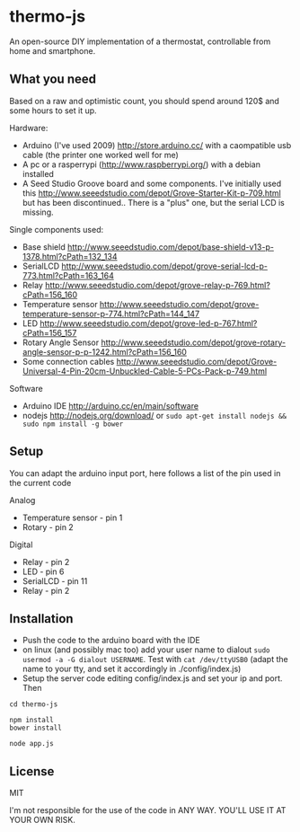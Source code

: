 thermo-js 
===

An open-source DIY implementation of a thermostat, controllable from home and smartphone.


What you need
---

Based on a raw and optimistic count, you should spend around 120$ and some hours to set it up.

Hardware:

* Arduino (I've used 2009) http://store.arduino.cc/ with a caompatible usb cable (the printer one worked well for me)
* A pc or a rasperrypi (http://www.raspberrypi.org/) with a debian installed
* A Seed Studio Groove board and some components. 
I've initially used this http://www.seeedstudio.com/depot/Grove-Starter-Kit-p-709.html but has been discontinued.. There is a "plus" one, but the serial LCD is missing.
 
Single components used:

* Base shield http://www.seeedstudio.com/depot/base-shield-v13-p-1378.html?cPath=132_134
* SerialLCD http://www.seeedstudio.com/depot/grove-serial-lcd-p-773.html?cPath=163_164
* Relay http://www.seeedstudio.com/depot/grove-relay-p-769.html?cPath=156_160
* Temperature sensor http://www.seeedstudio.com/depot/grove-temperature-sensor-p-774.html?cPath=144_147
* LED http://www.seeedstudio.com/depot/grove-led-p-767.html?cPath=156_157
* Rotary Angle Sensor http://www.seeedstudio.com/depot/grove-rotary-angle-sensor-p-p-1242.html?cPath=156_160
* Some connection cables http://www.seeedstudio.com/depot/Grove-Universal-4-Pin-20cm-Unbuckled-Cable-5-PCs-Pack-p-749.html

Software

* Arduino IDE http://arduino.cc/en/main/software
* nodejs http://nodejs.org/download/ or `sudo apt-get install nodejs && sudo npm install -g bower`


Setup
---

You can adapt the arduino input port, here follows a list of the pin used in the current code

Analog

* Temperature sensor - pin 1
* Rotary - pin 2

Digital

* Relay - pin 2
* LED - pin 6
* SerialLCD - pin 11
* Relay - pin 2


Installation
---

* Push the code to the arduino board with the IDE
* on linux (and possibly mac too) add your user name to dialout `sudo usermod -a -G dialout USERNAME`. Test with `cat /dev/ttyUSB0` (adapt the name to your tty, and set it accordingly in ./config/index.js)
* Setup the server code editing config/index.js and set your ip and port. Then

```
cd thermo-js

npm install 
bower install

node app.js

```


License
---
MIT

I'm not responsible for the use of the code in ANY WAY. YOU'LL USE IT AT YOUR OWN RISK.

